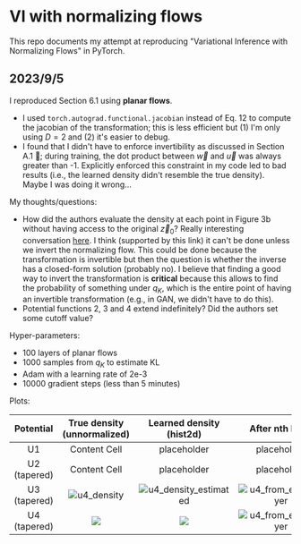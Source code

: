 # VI with normalizing flows

This repo documents my attempt at reproducing "Variational Inference with Normalizing Flows" in PyTorch. 

## 2023/9/5

I reproduced Section 6.1 using **planar flows**. 

- I used `torch.autograd.functional.jacobian` instead of Eq. 12 to compute the jacobian of the transformation; this is less efficient but (1) I'm only using $D=2$ and (2) it's easier to debug.
- I found that I didn't have to enforce invertibility as discussed in Section A.1 🤷; during training, the dot product between $\vec{w}$ and $\vec{u}$ was always greater than -1. Explicitly enforced this constraint in my code led to bad results (i.e., the learned density didn't resemble the true density). Maybe I was doing it wrong...

My thoughts/questions:

- How did the authors evaluate the density at each point in Figure 3b without having access to the original $\vec{z}_0$? Really interesting conversation [here](https://groups.google.com/a/tensorflow.org/g/tfprobability/c/KouBOt9HQa8). I think (supported by this link) it can't be done unless we invert the normalizing flow. This could be done because the transformation is invertible but then the question is whether the inverse has a closed-form solution (probably no). I believe that finding a good way to invert the transformation is **critical** because this allows to find the probability of something under $q_K$, which is the entire point of having an invertible transformation (e.g., in GAN, we didn't have to do this).
- Potential functions 2, 3 and 4 extend indefinitely? Did the authors set some cutoff value?

Hyper-parameters:

- 100 layers of planar flows
- 1000 samples from $q_K$ to estimate KL
- Adam with a learning rate of 2e-3
- 10000 gradient steps (less than 5 minutes)

Plots:

| Potential | True density (unnormalized) | Learned density (hist2d) | After nth layer |
| :-: | :-: | :-: | :-: |
| U1  | Content Cell  | placeholder | placeholder |
| U2 (tapered) | Content Cell  | placeholder | placeholder |
| U3 (tapered) | ![u4_density](https://github.com/zhihanyang2022/vi-with-normalizing-flows/assets/43589364/764bd8f6-69dc-4caa-8b44-5ca8f5cb79fc) | ![u4_density_estimated](https://github.com/zhihanyang2022/vi-with-normalizing-flows/assets/43589364/fb498327-f645-4e20-9429-0ccee857192c)| ![u4_from_each_layer](https://github.com/zhihanyang2022/vi-with-normalizing-flows/assets/43589364/3e2dd21b-359a-4fe5-8989-641b9efe0297) |
| U4 (tapered) | <img src="https://github.com/zhihanyang2022/vi-with-normalizing-flows/assets/43589364/0e30b247-fceb-4650-96d4-8f28a39c6b83"> | <img src="https://github.com/zhihanyang2022/vi-with-normalizing-flows/assets/43589364/0822118e-5a11-48d3-996e-fcb5e9579514"> | ![u4_from_each_layer](https://github.com/zhihanyang2022/vi-with-normalizing-flows/assets/43589364/3e2dd21b-359a-4fe5-8989-641b9efe0297) |
